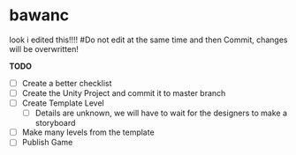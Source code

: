# bawanc
look i edited this!!!!
#Do not edit at the same time and then Commit, changes will be overwritten!

**TODO**
- [ ] Create a better checklist
- [ ] Create the Unity Project and commit it to master branch
- [ ] Create Template Level
  - [ ] Details are unknown, we will have to wait for the designers to make a storyboard
- [ ] Make many levels from the template
- [ ] Publish Game
